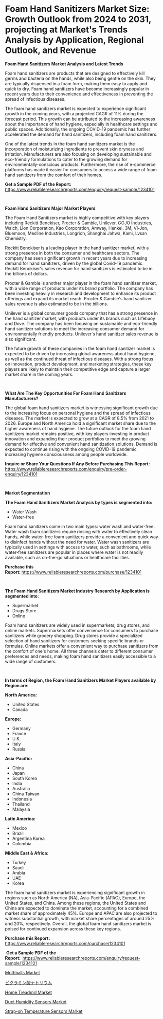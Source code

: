 <p><h1>Foam Hand Sanitizers Market Size: Growth Outlook from 2024 to 2031, projecting at Market's Trends Analysis by Application, Regional Outlook, and Revenue</h1></p><p><strong>Foam Hand Sanitizers Market Analysis and Latest Trends</strong></p>
<p><p>Foam hand sanitizers are products that are designed to effectively kill germs and bacteria on the hands, while also being gentle on the skin. They are typically dispensed in a foam form, making them easy to apply and quick to dry. Foam hand sanitizers have become increasingly popular in recent years due to their convenience and effectiveness in preventing the spread of infectious diseases.</p><p>The foam hand sanitizers market is expected to experience significant growth in the coming years, with a projected CAGR of 11% during the forecast period. This growth can be attributed to the increasing awareness about the importance of hand hygiene, especially in healthcare settings and public spaces. Additionally, the ongoing COVID-19 pandemic has further accelerated the demand for hand sanitizers, including foam hand sanitizers.</p><p>One of the latest trends in the foam hand sanitizers market is the incorporation of moisturizing ingredients to prevent skin dryness and irritation. Manufacturers are also focusing on developing sustainable and eco-friendly formulations to cater to the growing demand for environmentally-conscious products. Furthermore, the rise of e-commerce platforms has made it easier for consumers to access a wide range of foam hand sanitizers from the comfort of their homes.</p></p>
<p><strong>Get a Sample PDF of the Report:&nbsp;</strong> <a href="https://www.reliableresearchreports.com/enquiry/request-sample/1234101">https://www.reliableresearchreports.com/enquiry/request-sample/1234101</a></p>
<p>&nbsp;</p>
<p><strong>Foam Hand Sanitizers Major Market Players</strong></p>
<p><p>The Foam Hand Sanitizers market is highly competitive with key players including Reckitt Benckiser, Procter & Gamble, Unilever, GOJO Industries, Walch, Lion Corporation, Kao Corporation, Amway, Henkel, 3M, Vi-Jon, Bluemoon, Medline Industries, Longrich, Shanghai Jahwa, Kami, Lvsan Chemistry. </p><p>Reckitt Benckiser is a leading player in the hand sanitizer market, with a strong presence in both the consumer and healthcare sectors. The company has seen significant growth in recent years due to increasing demand for hand sanitizers, driven by the global Covid-19 pandemic. Reckitt Benckiser's sales revenue for hand sanitizers is estimated to be in the billions of dollars.</p><p>Procter & Gamble is another major player in the foam hand sanitizer market, with a wide range of products under its brand portfolio. The company has been investing heavily in research and development to enhance its product offerings and expand its market reach. Procter & Gamble's hand sanitizer sales revenue is also estimated to be in the billions.</p><p>Unilever is a global consumer goods company that has a strong presence in the hand sanitizer market, with products under its brands such as Lifebuoy and Dove. The company has been focusing on sustainable and eco-friendly hand sanitizer solutions to meet the increasing consumer demand for environmentally friendly products. Unilever's hand sanitizer sales revenue is also significant.</p><p>The future growth of these companies in the foam hand sanitizer market is expected to be driven by increasing global awareness about hand hygiene, as well as the continued threat of infectious diseases. With a strong focus on innovation, product development, and marketing strategies, these key players are likely to maintain their competitive edge and capture a larger market share in the coming years.</p></p>
<p>&nbsp;</p>
<p><strong>What Are The Key Opportunities For Foam Hand Sanitizers Manufacturers?</strong></p>
<p><p>The global foam hand sanitizers market is witnessing significant growth due to the increasing focus on personal hygiene and the spread of infectious diseases. The market is expected to grow at a CAGR of 8.5% from 2021 to 2026. Europe and North America hold a significant market share due to the higher awareness of hand hygiene. The future outlook for the foam hand sanitizers market remains positive, with key players investing in product innovation and expanding their product portfolios to meet the growing demand for effective and convenient hand sanitization solutions. Demand is expected to continue rising with the ongoing COVID-19 pandemic increasing hygiene consciousness among people worldwide.</p></p>
<p><strong>Inquire or Share Your Questions If Any Before Purchasing This Report:</strong> <a href="https://www.reliableresearchreports.com/enquiry/pre-order-enquiry/1234101">https://www.reliableresearchreports.com/enquiry/pre-order-enquiry/1234101</a></p>
<p>&nbsp;</p>
<p><strong>Market Segmentation</strong></p>
<p><strong>The Foam Hand Sanitizers Market Analysis by types is segmented into:</strong></p>
<p><ul><li>Water Wash</li><li>Water-free</li></ul></p>
<p><p>Foam hand sanitizers come in two main types: water wash and water-free. Water wash foam sanitizers require rinsing with water to effectively clean hands, while water-free foam sanitizers provide a convenient and quick way to disinfect hands without the need for water. Water wash sanitizers are typically used in settings with access to water, such as bathrooms, while water-free sanitizers are popular in places where water is not readily available, such as on-the-go situations or healthcare facilities.</p></p>
<p><strong>Purchase this Report:&nbsp;</strong><a href="https://www.reliableresearchreports.com/purchase/1234101">https://www.reliableresearchreports.com/purchase/1234101</a></p>
<p>&nbsp;</p>
<p><strong>The Foam Hand Sanitizers Market Industry Research by Application is segmented into:</strong></p>
<p><ul><li>Supermarket</li><li>Drugs Store</li><li>Online</li></ul></p>
<p><p>Foam hand sanitizers are widely used in supermarkets, drug stores, and online markets. Supermarkets offer convenience for consumers to purchase sanitizers while grocery shopping. Drug stores provide a specialized selection of hand sanitizers for customers seeking specific brands or formulas. Online markets offer a convenient way to purchase sanitizers from the comfort of one's home. All three channels cater to different consumer preferences and needs, making foam hand sanitizers easily accessible to a wide range of customers.</p></p>
<p>&nbsp;</p>
<p><strong>In terms of Region, the Foam Hand Sanitizers Market Players available by Region are:</strong></p>
<p>
    <p> <strong> North America: </strong>
        <ul>
            <li>United States</li>
            <li>Canada</li>
        </ul>
        </p> 
    <p> <strong> Europe: </strong>
        <ul>
            <li>Germany</li>
            <li>France</li>
            <li>U.K.</li>
            <li>Italy</li>
            <li>Russia</li>
        </ul>
        </p> 
    <p> <strong> Asia-Pacific: </strong>
        <ul>
            <li>China</li>
            <li>Japan</li>
            <li>South Korea</li>
            <li>India</li>
            <li>Australia</li>
            <li>China Taiwan</li>
            <li>Indonesia</li>
            <li>Thailand</li>
            <li>Malaysia</li>
        </ul>
        </p> 
    <p> <strong> Latin America: </strong>
        <ul>
            <li>Mexico</li>
            <li>Brazil</li>
            <li>Argentina Korea</li>
            <li>Colombia</li>
        </ul>
        </p> 
    <p> <strong> Middle East & Africa: </strong>
        <ul>
            <li>Turkey</li>
            <li>Saudi</li>
            <li>Arabia</li>
            <li>UAE</li>
            <li>Korea</li>
        </ul>
    </p>
    </p>
<p><p>The foam hand sanitizers market is experiencing significant growth in regions such as North America (NA), Asia-Pacific (APAC), Europe, the United States, and China. Among these regions, the United States and China are expected to dominate the market, accounting for a combined market share of approximately 45%. Europe and APAC are also projected to witness substantial growth, with market share percentages of around 25% and 20%, respectively. Overall, the global foam hand sanitizers market is poised for continued expansion across these key regions.</p></p>
<p><strong>Purchase this Report: </strong><a href="https://www.reliableresearchreports.com/purchase/1234101">https://www.reliableresearchreports.com/purchase/1234101</a></p>
<p>&nbsp;<strong>Get a Sample PDF of the Report:&nbsp;&nbsp;</strong><a href="https://www.reliableresearchreports.com/enquiry/request-sample/1234101">https://www.reliableresearchreports.com/enquiry/request-sample/1234101</a></p>
<p><strong></strong></p>
<p><p><a href="https://github.com/jodemen/Market-Research-Report-List-1/blob/main/mothballs-market.md">Mothballs Market</a></p><p><a href="https://medium.com/@barrycuda1974/%E3%83%8A%E3%83%88%E3%83%AA%E3%82%A6%E3%83%A0%E3%83%94%E3%82%AF%E3%83%A9%E3%83%A1%E3%83%BC%E3%83%88%E5%B8%82%E5%A0%B4%E3%81%AE%E3%82%B5%E3%82%A4%E3%82%BA-cagr-%E3%83%88%E3%83%AC%E3%83%B3%E3%83%892024-2030-791e1da4ea4a">ピクラミン酸ナトリウム</a></p><p><a href="https://github.com/jj19131/Market-Research-Report-List-1/blob/main/home-treadmill-market.md">Home Treadmill Market</a></p><p><a href="https://issuu.com/reportprime-2/docs/duct-humidity-sensors-market-size-2030.pptx">Duct Humidity Sensors Market</a></p><p><a href="https://issuu.com/reportprime-2/docs/strap-on-temperature-sensors-market-size-2030.pptx">Strap-on Temperature Sensors Market</a></p></p>